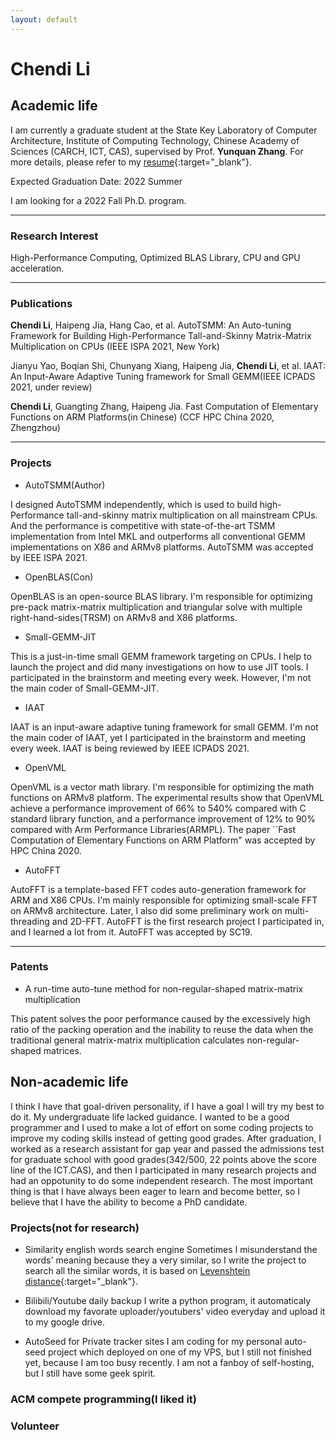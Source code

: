 ```yaml
---
layout: default
---
```


# Chendi Li

## Academic life

<!---
<img class="profile-picture" src="sherlock.jpg">
-->

I am currently a graduate student at the State Key Laboratory of Computer Architecture, Institute of Computing Technology, Chinese Academy of Sciences (CARCH, ICT, CAS), supervised by Prof. **Yunquan Zhang**. For more details, please refer to my [resume](https://www.chendi.gq/Chendi_Li_Resume.pdf){:target="_blank"}.

Expected Graduation Date: 2022 Summer

I am looking for a 2022 Fall Ph.D. program.

---

### Research Interest

High-Performance Computing, Optimized BLAS Library, CPU and GPU acceleration.

<!---
I like hardcore programming and I really want to do some research on system area.

## News

2021.9.18 I found there are not many works on sparse matrix-matrix multiplication with fault-tolerant

2021.9.16 Recently, I'm doing some research on optimizing sparse matrix-matrix multiplication.

2021.7.13 It seems like SC is more likely to accept works about large-scale applications.

2021.6.14 I finished my paper. I have a plan about submitting a pull request to OpenBLAS, but I don't have enough time to test for all target architecture.
-->

---

### Publications

**Chendi Li**, Haipeng Jia, Hang Cao, et al. AutoTSMM: An Auto-tuning Framework for Building High-Performance Tall-and-Skinny Matrix-Matrix Multiplication on CPUs (IEEE ISPA 2021, New York)

Jianyu Yao, Boqian Shi, Chunyang Xiang, Haipeng Jia, **Chendi Li**, et al. IAAT: An Input-Aware Adaptive Tuning framework for Small GEMM(IEEE ICPADS 2021, under review)

**Chendi Li**, Guangting Zhang, Haipeng Jia. Fast Computation of Elementary Functions on ARM Platforms(in Chinese) (CCF HPC China 2020, Zhengzhou)

---

### Projects
* AutoTSMM(Author)

I designed AutoTSMM independently, which is used to build high-Performance tall-and-skinny matrix multiplication on all mainstream CPUs. And the performance is competitive with state-of-the-art TSMM implementation from Intel MKL and outperforms all conventional GEMM implementations on X86 and ARMv8 platforms. AutoTSMM was accepted by IEEE ISPA 2021.

* OpenBLAS(Con)

OpenBLAS is an open-source BLAS library. I'm responsible for optimizing pre-pack matrix-matrix multiplication and triangular solve with multiple right-hand-sides(TRSM) on ARMv8 and X86 platforms.

* Small-GEMM-JIT

This is a just-in-time small GEMM framework targeting on CPUs. I help to launch the project and did many investigations on how to use JIT tools. I participated in the brainstorm and meeting every week. However, I'm not the main coder of Small-GEMM-JIT.

* IAAT

IAAT is an input-aware adaptive tuning framework for small GEMM. I'm not the main coder of IAAT, yet I participated in the brainstorm and meeting every week. IAAT is being reviewed by IEEE ICPADS 2021.

* OpenVML

OpenVML is a vector math library. I'm responsible for optimizing the math functions on ARMv8 platform. The experimental results show that OpenVML achieve a performance improvement of 66% to 540% compared with C standard library function, and a performance improvement of 12% to 90% compared with Arm Performance Libraries(ARMPL). The paper ``Fast Computation of Elementary Functions on ARM Platform" was accepted by HPC China 2020.

* AutoFFT
  
AutoFFT is a template-based FFT codes auto-generation framework for ARM and X86 CPUs. I'm mainly responsible for optimizing small-scale FFT on ARMv8 architecture. Later, I also did some preliminary work on multi-threading and 2D-FFT. AutoFFT is the first research project I participated in, and I learned a lot from it. AutoFFT was accepted by SC19.

---

### Patents
* A run-time auto-tune method for non-regular-shaped matrix-matrix multiplication

This patent solves the poor performance caused by the excessively high ratio of the packing operation and the inability to reuse the data when the traditional general matrix-matrix multiplication calculates non-regular-shaped matrices.

## Non-academic life
I think I have that goal-driven personality, if I have a goal I will try my best to do it. My undergraduate life lacked guidance. I wanted to be a good programmer and I used to make a lot of effort on some coding projects to improve my coding skills instead of getting good grades. After graduation, I worked as a research assistant for gap year and passed the admissions test for graduate school with good grades(342/500, 22 points above the score line of the ICT.CAS), and then I participated in many research projects and had an oppotunity to do some independent research. The most important thing is that I have always been eager to learn and become better, so I believe that I have the ability to become a PhD candidate.

### Projects(not for research)
* Similarity english words search engine
Sometimes I misunderstand the words' meaning because they a very similar, so I write the project to search all the similar words, it is based on [Levenshtein distance](https://en.wikipedia.org/wiki/Levenshtein_distance){:target="_blank"}.

* Bilibili/Youtube daily backup
I write a python program, it automaticaly download my favorate uploader/youtubers' video everyday and upload it to my google drive.

* AutoSeed for Private tracker sites
I am coding for my personal auto-seed project which deployed on one of my VPS, but I still not finished yet, because I am too busy recently. I am not a fanboy of self-hosting, but I still have some geek spirit.

### ACM compete programming(I liked it)


### Volunteer

